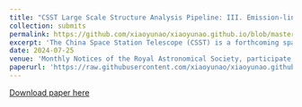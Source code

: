 ```yaml
---
title: "CSST Large Scale Structure Analysis Pipeline: III. Emission-line Redshift Measurement for Slitless Spectra"
collection: submits
permalink: https://github.com/xiaoyunao/xiaoyunao.github.io/blob/master/files/20240718_CSST_Redshift.pdf
excerpt: 'The China Space Station Telescope (CSST) is a forthcoming space-based optical telescope designed to co-orbit with the Chinese Space Station. With a planned slitless spectroscopic survey spanning a broad wavelength range of 255 − 1000 nm and a spectral resolution exceeding 200, the CSST holds significant potential for cosmic large-scale structure analysis. In this study, we focus on redshift determinations from slitless spectra through emission line analysis within the CSST framework. Our tailored redshift measurement process involves identifying emission lines in one-dimensional slitless spectra, aligning observed wavelengths with their rest-frame counterparts from prominent galaxy emissions, and calculating wavelength shifts to determine redshifts accurately. To validate our redshift measurement algorithm, we leverage simulated spectra generated by the CSST emulator for slitless spectroscopy. The outcomes demonstrate a remarkable redshift completeness exceeding 85 per cent for emission line galaxies (ELGs), alongside an purity surpassing 83 per cent. The redshift uncertainty remains impressively below 0.001. Notably, when concentrating on galaxies with more than three matched emission lines, both the completeness of ELGs and the purity of measurable galaxies can reach 97 per cent. Furthermore, we explore the influence of parameters like magnitude, spectral signal-to-noise ratio, and redshift on redshift completeness and purity. The discussion also delves into redshift degeneracies stemming from emission-line matching confusion. Our developed redshift measurement process will be applied to extensive simulated datasets and forthcoming CSST slitless spectroscopic observations for further cosmological and extragalactic analyses.'
date: 2024-07-25
venue: 'Monthly Notices of the Royal Astronomical Society, participate'
paperurl: 'https://raw.githubusercontent.com/xiaoyunao/xiaoyunao.github.io/master/files/20240718_CSST_Redshift.pdf'
---
```


[Download paper here](https://github.com/xiaoyunao/xiaoyunao.github.io/blob/master/files/20240718_CSST_Redshift.pdf)
